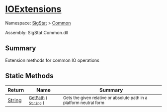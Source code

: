 # [IOExtensions](./IOExtensions.md)

Namespace: [SigStat]() > [Common](./README.md)

Assembly: SigStat.Common.dll

## Summary
Extension methods for common IO operations

## Static Methods

| Return | Name | Summary | 
| --- | --- | --- | 
| [String](https://docs.microsoft.com/en-us/dotnet/api/System.String) | <sub>[GetPath](./Methods/IOExtensions-100663399.md) ( [`String`](https://docs.microsoft.com/en-us/dotnet/api/System.String) )</sub> | <sub>Gets the given relative or absolute path in a platform neutral form</sub> | 


